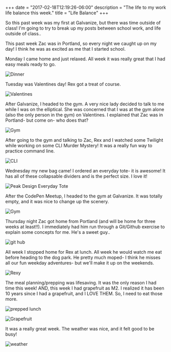 +++
date = "2017-02-18T12:19:26-06:00"
description = "The life to my work life balance this week."
title = "Life Balance"
+++

<!-- +++
date = "2017-02-18"
draft = false
title = "Life Balance"
description = "The life to my work life balance this week."
categories = ["fitness", "home"]
featured = "2017_02/2017_02_18/weather.jpg"
featuredpath = "/images"
type = "post"
+++ -->

So this past week was my first at Galvanize, but there was time outside of class! I'm going to try to break up my posts between school work, and life outside of class..

This past week Zac was in Portland, so every night we caught up on my day! I think he was as excited as me that I started school.

Monday I came home and just relaxed. All week it was really great that I had easy meals ready to go.

![Dinner](http://assets.mihshhehl.com/2017_02_18-mondinner.jpg)

Tuesday was Valentines day! Rex got a treat of course.

![Valentines](http://assets.mihshhehl.com/2017_02_18-rexvday.jpg)

After Galvanize, I headed to the gym. A very nice lady decided to talk to me while I was on the elliptical. She was concerned that I was at the gym alone (also the only person in the gym) on Valentines. I explained that Zac was in Portland- but come on- who does that?

![Gym](http://assets.mihshhehl.com/2017_02_18-vdaygym.jpg)

After going to the gym and talking to Zac, Rex and I watched some Twilight while working on some CLI Murder Mystery! It was a really fun way to practice command line.

![CLI](http://assets.mihshhehl.com/2017_02_18-vdayfun.jpg)

Wednesday my new bag came! I ordered an everyday tote- it is awesome! It has all of these collapsable dividers and is the perfect size. I love it!

![Peak Design Everyday Tote](http://assets.mihshhehl.com/2017_02_18-bag.jpg)

After the CodePen Meetup, I headed to the gym at Galvanize. It was totally empty, and it was nice to change up the scenery.

![Gym](http://assets.mihshhehl.com/2017_02_18-ggym.jpg)

Thursday night Zac got home from Portland (and will be home for three weeks at least!!). I immediately had him run through a Git/Github exercise to explain some concepts for me. He's a sweet guy..

![git hub](http://assets.mihshhehl.com/2017_02_18-zacgit.jpg)

All week I stopped home for Rex at lunch. All week he would watch me eat before heading to the dog park. He pretty much moped- I think he misses all our fun weekday adventures- but we'll make it up on the weekends.

![Rexy](http://assets.mihshhehl.com/2017_02_18-lunchrex.jpg)

The meal planning/prepping was lifesaving. It was the only reason I had time this week! AND, this week I had grapefruit as M2. I realized it has been 10 years since I had a grapefruit, and I LOVE THEM. So, I need to eat those more.

![prepped lunch](http://assets.mihshhehl.com/2017_02_18-lunch.jpg)

![Grapefruit](http://assets.mihshhehl.com/2017_02_18-grapefruit.jpg)

It was a really great week. The weather was nice, and it felt good to be busy!

![weather](http://assets.mihshhehl.com/2017_02_18-weather.jpg)
